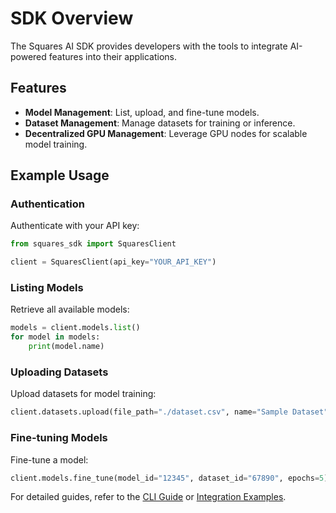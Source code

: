
# SDK Overview

The Squares AI SDK provides developers with the tools to integrate AI-powered features into their applications.

## Features

- **Model Management**: List, upload, and fine-tune models.
- **Dataset Management**: Manage datasets for training or inference.
- **Decentralized GPU Management**: Leverage GPU nodes for scalable model training.

## Example Usage

### Authentication

Authenticate with your API key:

```python
from squares_sdk import SquaresClient

client = SquaresClient(api_key="YOUR_API_KEY")
```

### Listing Models

Retrieve all available models:

```python
models = client.models.list()
for model in models:
    print(model.name)
```

### Uploading Datasets

Upload datasets for model training:

```python
client.datasets.upload(file_path="./dataset.csv", name="Sample Dataset")
```

### Fine-tuning Models

Fine-tune a model:

```python
client.models.fine_tune(model_id="12345", dataset_id="67890", epochs=5)
```

For detailed guides, refer to the [CLI Guide](cli_guide.md) or [Integration Examples](integration_examples.md).
